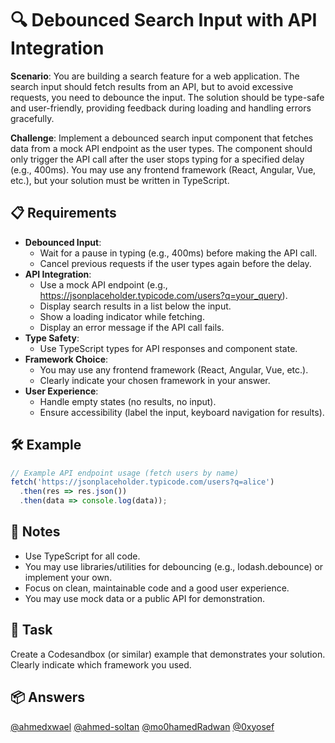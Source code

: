 # 🔍 Debounced Search Input with API Integration

**Scenario**: You are building a search feature for a web application. The search input should fetch results from an API, but to avoid excessive requests, you need to debounce the input. The solution should be type-safe and user-friendly, providing feedback during loading and handling errors gracefully.

**Challenge**: Implement a debounced search input component that fetches data from a mock API endpoint as the user types. The component should only trigger the API call after the user stops typing for a specified delay (e.g., 400ms). You may use any frontend framework (React, Angular, Vue, etc.), but your solution must be written in TypeScript.

## 📋 Requirements

- **Debounced Input**:
  - Wait for a pause in typing (e.g., 400ms) before making the API call.
  - Cancel previous requests if the user types again before the delay.
- **API Integration**:
  - Use a mock API endpoint (e.g., https://jsonplaceholder.typicode.com/users?q=your_query).
  - Display search results in a list below the input.
  - Show a loading indicator while fetching.
  - Display an error message if the API call fails.
- **Type Safety**:
  - Use TypeScript types for API responses and component state.
- **Framework Choice**:
  - You may use any frontend framework (React, Angular, Vue, etc.).
  - Clearly indicate your chosen framework in your answer.
- **User Experience**:
  - Handle empty states (no results, no input).
  - Ensure accessibility (label the input, keyboard navigation for results).

## 🛠 Example

```typescript
// Example API endpoint usage (fetch users by name)
fetch('https://jsonplaceholder.typicode.com/users?q=alice')
  .then(res => res.json())
  .then(data => console.log(data));
```

## 📝 Notes

- Use TypeScript for all code.
- You may use libraries/utilities for debouncing (e.g., lodash.debounce) or implement your own.
- Focus on clean, maintainable code and a good user experience.
- You may use mock data or a public API for demonstration.

## 🚀 Task

Create a Codesandbox (or similar) example that demonstrates your solution. Clearly indicate which framework you used.

## 📦 Answers

[@ahmedxwael](https://codesandbox.io/p/sandbox/ymynxh)
[@ahmed-soltan](https://codesandbox.io/p/sandbox/type-safe-feature-toggle-handler-cjr2yq)
[@mo0hamedRadwan](https://codesandbox.io/p/devbox/q45ccc)
[@0xyosef](https://codesandbox.io/p/devbox/staging-bush-447psy)
